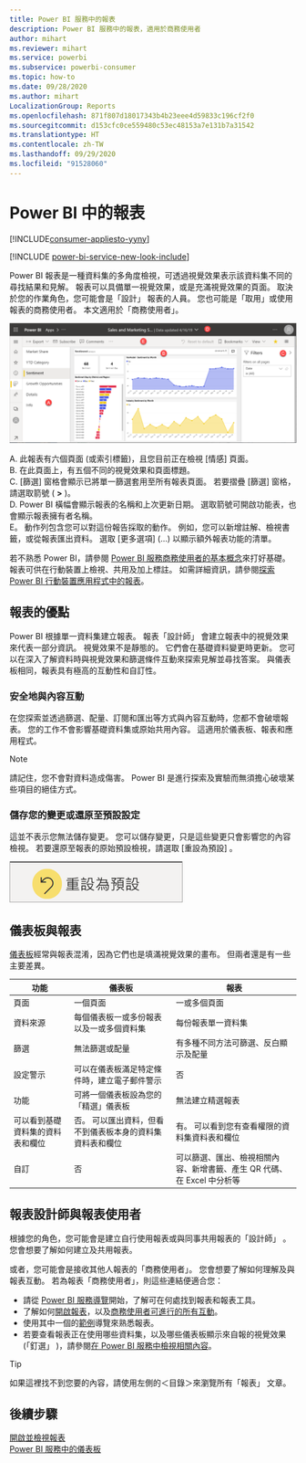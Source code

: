 ```yaml
---
title: Power BI 服務中的報表
description: Power BI 服務中的報表，適用於商務使用者
author: mihart
ms.reviewer: mihart
ms.service: powerbi
ms.subservice: powerbi-consumer
ms.topic: how-to
ms.date: 09/28/2020
ms.author: mihart
LocalizationGroup: Reports
ms.openlocfilehash: 871f807d18017343b4b23eee4d59833c196cf2f0
ms.sourcegitcommit: d153cfc0ce559480c53ec48153a7e131b7a31542
ms.translationtype: HT
ms.contentlocale: zh-TW
ms.lasthandoff: 09/29/2020
ms.locfileid: "91528060"
---
```

# <a name="reports-in-power-bi"></a>Power BI 中的報表

[!INCLUDE[consumer-appliesto-yyny](../includes/consumer-appliesto-yyny.md)]

[!INCLUDE [power-bi-service-new-look-include](../includes/power-bi-service-new-look-include.md)]

Power BI 報表是一種資料集的多角度檢視，可透過視覺效果表示該資料集不同的尋找結果和見解。  報表可以具備單一視覺效果，或是充滿視覺效果的頁面。 取決於您的作業角色，您可能會是「設計」  報表的人員。 您也可能是「取用」或使用報表的商務使用者。 本文適用於「商務使用者」。

![報表頁面的螢幕擷取畫面。](./media/end-user-reports/power-bi-report.png)

A. 此報表有六個頁面 (或索引標籤)，且您目前正在檢視 [情感]  頁面。    
B. 在此頁面上，有五個不同的視覺效果和頁面標題。    
C. [篩選]  窗格會顯示已將單一篩選套用至所有報表頁面。 若要摺疊 [篩選] 窗格，請選取箭號 ( **>** )。    
D. Power BI 橫幅會顯示報表的名稱和上次更新日期。 選取箭號可開啟功能表，也會顯示報表擁有者名稱。    
E。 動作列包含您可以對這份報告採取的動作。  例如，您可以新增註解、檢視書籤，或從報表匯出資料。  選取 [更多選項]  (...) 以顯示額外報表功能的清單。    

若不熟悉 Power BI，請參閱 [Power BI 服務商務使用者的基本概念](end-user-basic-concepts.md)來打好基礎。 報表可供在行動裝置上檢視、共用及加上標註。 如需詳細資訊，請參閱[探索 Power BI 行動裝置應用程式中的報表](mobile/mobile-reports-in-the-mobile-apps.md)。

## <a name="advantages-of-reports"></a>報表的優點

Power BI 根據單一資料集建立報表。 報表「設計師」  會建立報表中的視覺效果來代表一部分資訊。 視覺效果不是靜態的。  它們會在基礎資料變更時更新。 您可以在深入了解資料時與視覺效果和篩選條件互動來探索見解並尋找答案。 與儀表板相同，報表具有極高的互動性和自訂性。

### <a name="safely-interact-with-content"></a>安全地與內容互動

在您探索並透過篩選、配量、訂閱和匯出等方式與內容互動時，您都不會破壞報表。 您的工作不會影響基礎資料集或原始共用內容。 這適用於儀表板、報表和應用程式。

> [!NOTE]
> 請記住，您不會對資料造成傷害。 Power BI 是進行探索及實驗而無須擔心破壞某些項目的絕佳方式。

### <a name="save-your-changes-or-revert-to-the-default-settings"></a>儲存您的變更或還原至預設設定

這並不表示您無法儲存變更。 您可以儲存變更，只是這些變更只會影響您的內容檢視。 若要還原至報表的原始預設檢視，請選取 [重設為預設]  。

![[還原為預設值] 圖示的螢幕擷取畫面。](./media/end-user-reports/power-bi-reset.png)

## <a name="dashboards-versus-reports"></a>儀表板與報表

[儀表板](end-user-dashboards.md)經常與報表混淆，因為它們也是填滿視覺效果的畫布。 但兩者還是有一些主要差異。  

| **功能** | **儀表板** | **報表** |
| --- | --- | --- |
| 頁面 |一個頁面 |一或多個頁面 |
| 資料來源 |每個儀表板一或多份報表以及一或多個資料集 |每份報表單一資料集 |
| 篩選 |無法篩選或配量 |有多種不同方法可篩選、反白顯示及配量 |
| 設定警示 |可以在儀表板滿足特定條件時，建立電子郵件警示 |否 |
| 功能 |可將一個儀表板設為您的「精選」儀表板 |無法建立精選報表 |
| 可以看到基礎資料集的資料表和欄位 |否。 可以匯出資料，但看不到儀表板本身的資料集資料表和欄位 |有。 可以看到您有查看權限的資料集資料表和欄位 |
| 自訂 |否  |可以篩選、匯出、檢視相關內容、新增書籤、產生 QR 代碼、在 Excel 中分析等 |

<!--| Available in Power BI Desktop |No |Yes, can create and view reports in Desktop |
| Pinning |Can pin existing visuals (tiles) only from current dashboard to your other dashboards |Can pin visuals (as tiles) to any of your dashboards. Can pin entire report pages to any of your dashboards. | -->

## <a name="report-designers-and-report-users"></a>報表設計師與報表使用者

根據您的角色，您可能會是建立自行使用報表或與同事共用報表的「設計師」  。 您會想要了解如何建立及共用報表。

或者，您可能會是接收其他人報表的「商務使用者」。 您會想要了解如何理解及與報表互動。 若為報表「商務使用者」，則這些連結便適合您：

* 請從 [Power BI 服務導覽](end-user-basic-concepts.md)開始，了解可在何處找到報表和報表工具。
* 了解如何[開啟報表](end-user-report-open.md)，以及[商務使用者可進行的所有互動](end-user-reading-view.md)。
* 使用其中一個的[範例](../create-reports/sample-tutorial-connect-to-the-samples.md)導覽來熟悉報表。  
* 若要查看報表正在使用哪些資料集，以及哪些儀表板顯示來自報的視覺效果 (「釘選」  )，請參閱[在 Power BI 服務中檢視相關內容](end-user-related.md)。

> [!TIP]
> 如果這裡找不到您要的內容，請使用左側的＜目錄＞來瀏覽所有「報表」  文章。

## <a name="next-steps"></a>後續步驟

[開啟並檢視報表](end-user-report-open.md)    
[Power BI 服務中的儀表板](end-user-dashboards.md)

